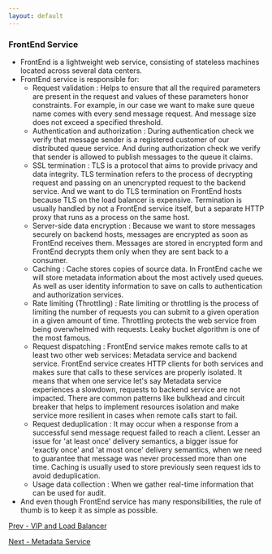 ```yaml
---
layout: default
---
```


### FrontEnd Service

- FrontEnd is a lightweight web service, consisting of stateless machines located across several data centers. 
- FrontEnd service is responsible for:
  - Request validation : Helps to ensure that all the required parameters are present in the request and values of these parameters honor constraints. For example, in our case we want to make sure queue name comes with every send message request. And message size does not exceed a specified threshold.
  - Authentication and authorization : During authentication check we verify that message sender is a registered customer of our distributed queue service. And during authorization check we verify that sender is allowed to publish messages to the queue it claims.
  - SSL termination : TLS is a protocol that aims to provide privacy and data integrity. TLS termination refers to the process of decrypting request and passing on an unencrypted request to the backend service. And we want to do TLS termination on FrontEnd hosts because TLS on the load balancer is expensive. Termination is usually handled by not a FrontEnd service itself, but a separate HTTP proxy that runs as a process on the same host.
  - Server-side data encryption : Because we want to store messages securely on backend hosts, messages are encrypted as soon as FrontEnd receives them. Messages are stored in encrypted form and FrontEnd decrypts them only when they are sent back to a consumer.
  - Caching : Cache stores copies of source data. In FrontEnd cache we will store metadata information about the most actively used queues. As well as user identity information to save on calls to authentication and authorization services.
  - Rate limiting (Throttling) : Rate limiting or throttling is the process of limiting the number of requests you can submit to a given operation in a given amount of time. Throttling protects the web service from being overwhelmed with requests. Leaky bucket algorithm is one of the most famous.
  - Request dispatching : FrontEnd service makes remote calls to at least two other web services: Metadata service and backend service. FrontEnd service creates HTTP clients for both services and makes sure that calls to these services are properly isolated. It means that when one service let's say Metadata service experiences a slowdown, requests to backend service are not impacted. There are common patterns like bulkhead and circuit breaker that helps to implement resources isolation and make service more resilient in cases when remote calls start to fail.
  - Request deduplication : It may occur when a response from a successful send message request failed to reach a client. Lesser an issue for 'at least once' delivery semantics, a bigger issue for 'exactly once' and 'at most once' delivery semantics, when we need to guarantee that message was never processed more than one time. Caching is usually used to store previously seen request ids to avoid deduplication.
  - Usage data collection : When we gather real-time information that can be used for audit. 
- And even though FrontEnd service has many responsibilities, the rule of thumb is to keep it as simple as possible. 

[Prev - VIP and Load Balancer](system-design-interview-distributed-message-queue-vip-and-load-balancer) 

[Next - Metadata Service](system-design-interview-distributed-message-queue-metadata-service) 
